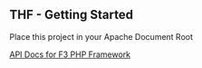 ## THF - Getting Started

Place this project in your Apache Document Root

<a href="http://fatfreeframework.com/">API Docs for F3 PHP Framework</a>
